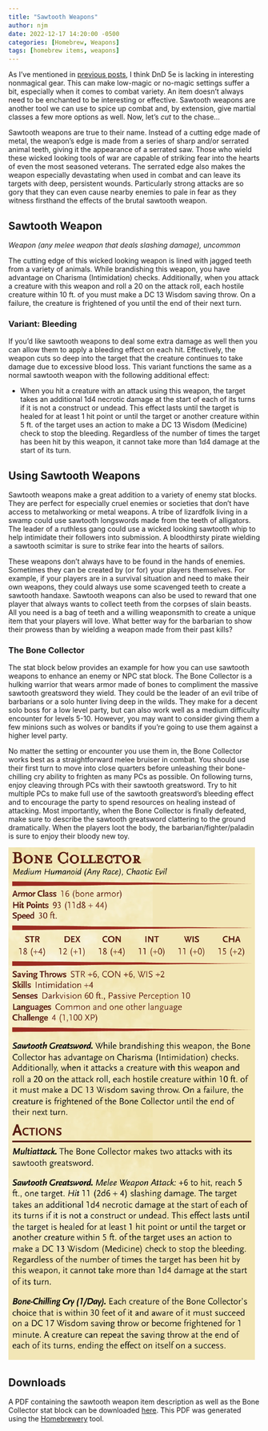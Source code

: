 ```yaml
---
title: "Sawtooth Weapons"
author: njm
date: 2022-12-17 14:20:00 -0500
categories: [Homebrew, Weapons]
tags: [homebrew items, weapons]
---
```


As I’ve mentioned in [previous posts](/posts/barbed-weapons/), I think DnD 5e is lacking in interesting nonmagical gear. This can make low-magic or no-magic settings suffer a bit, especially when it comes to combat variety. An item doesn’t always need to be enchanted to be interesting or effective. Sawtooth weapons are another tool we can use to spice up combat and, by extension, give martial classes a few more options as well. Now, let’s *cut* to the chase…

Sawtooth weapons are true to their name. Instead of a cutting edge made of metal, the weapon’s edge is made from a series of sharp and/or serrated animal teeth, giving it the appearance of a serrated saw. Those who wield these wicked looking tools of war are capable of striking fear into the hearts of even the most seasoned veterans. The serrated edge also makes the weapon especially devastating when used in combat and can leave its targets with deep, persistent wounds. Particularly strong attacks are so gory that they can even cause nearby enemies to pale in fear as they witness firsthand the effects of the brutal sawtooth weapon.

## Sawtooth Weapon

*Weapon (any melee weapon that deals slashing damage), uncommon*

The cutting edge of this wicked looking weapon is lined with jagged teeth from a variety of animals. While brandishing this weapon, you have advantage on Charisma (Intimidation) checks. Additionally, when you attack a creature with this weapon and roll a 20 on the attack roll, each hostile creature within 10 ft. of you must make a DC 13 Wisdom saving throw. On a failure, the creature is frightened of you until the end of their next turn.

### Variant: Bleeding

If you’d like sawtooth weapons to deal some extra damage as well then you can allow them to apply a bleeding effect on each hit. Effectively, the weapon cuts so deep into the target that the creature continues to take damage due to excessive blood loss. This variant functions the same as a normal sawtooth weapon with the following additional effect:
- When you hit a creature with an attack using this weapon, the target takes an additional 1d4 necrotic damage at the start of each of its turns if it is not a construct or undead. This effect lasts until the target is healed for at least 1 hit point or until the target or another creature within 5 ft. of the target uses an action to make a DC 13 Wisdom (Medicine) check to stop the bleeding. Regardless of the number of times the target has been hit by this weapon, it cannot take more than 1d4 damage at the start of its turn.

## Using Sawtooth Weapons

Sawtooth weapons make a great addition to a variety of enemy stat blocks. They are perfect for especially cruel enemies or societies that don’t have access to metalworking or metal weapons. A tribe of lizardfolk living in a swamp could use sawtooth longswords made from the teeth of alligators. The leader of a ruthless gang could use a wicked looking sawtooth whip to help intimidate their followers into submission. A bloodthirsty pirate wielding a sawtooth scimitar is sure to strike fear into the hearts of sailors.

These weapons don’t always have to be found in the hands of enemies. Sometimes they can be created by (or for) your players themselves. For example, if your players are in a survival situation and need to make their own weapons, they could always use some scavenged teeth to create a sawtooth handaxe. Sawtooth weapons can also be used to reward that one player that always wants to collect teeth from the corpses of slain beasts. All you need is a bag of teeth and a willing weaponsmith to create a unique item that your players will love. What better way for the barbarian to show their prowess than by wielding a weapon made from their past kills?

### The Bone Collector

The stat block below provides an example for how you can use sawtooth weapons to enhance an enemy or NPC stat block. The Bone Collector is a hulking warrior that wears armor made of bones to compliment the massive sawtooth greatsword they wield. They could be the leader of an evil tribe of barbarians or a solo hunter living deep in the wilds. They make for a decent solo boss for a low level party, but can also work well as a medium difficulty encounter for levels 5-10. However, you may want to consider giving them a few minions such as wolves or bandits if you’re going to use them against a higher level party.

No matter the setting or encounter you use them in, the Bone Collector works best as a straightforward melee bruiser in combat. You should use their first turn to move into close quarters before unleashing their bone-chilling cry ability to frighten as many PCs as possible. On following turns, enjoy cleaving through PCs with their sawtooth greatsword. Try to hit multiple PCs to make full use of the sawtooth greatsword’s bleeding effect and to encourage the party to spend resources on healing instead of attacking. Most importantly, when the Bone Collector is finally defeated, make sure to describe the sawtooth greatsword clattering to the ground dramatically. When the players loot the body, the barbarian/fighter/paladin is sure to enjoy their bloody new toy.

![Bone Collector stat block](/assets/img/bone_collector.PNG)

## Downloads

A PDF containing the sawtooth weapon item description as well as the Bone Collector stat block can be downloaded [here](/downloads/Sawtooth%20Weapons%20-%20ILTB.pdf). This PDF was generated using the [Homebrewery](https://homebrewery.naturalcrit.com/) tool.
